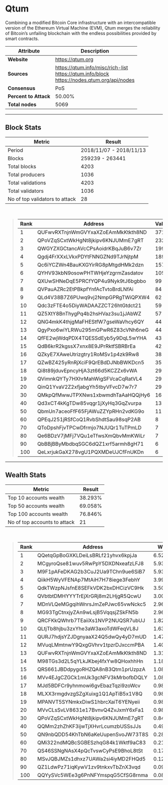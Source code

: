 # Qtum
Combining a modified Bitcoin Core infrastructure with an intercompatible version of the Ethereum Virtual Machine (EVM), Qtum merges the reliability of Bitcoin’s unfailing blockchain with the endless possibilities provided by smart contracts.<br/>

|Attribute|Description|
|---|---|
|**Website**|https://qtum.org|
|**Sources**|https://qtum.info/misc/rich-list<br/>https://qtum.info/block<br/>https://nodes.qtum.org/api/nodes|
|**Consensus**|PoS|
|**Percent to Attack**|50.00%|
|**Total nodes**|5069|

---
## Block Stats

|Metric|Result|
|---|---|
|Period|2018/11/07 - 2018/11/13|
|Blocks|259239 - 263441|
|Total blocks|4203|
|Total producers|1036|
|Total validations|4203|
|Total validators|1036|
|No of top validators to attack|28|

<br/>

> |Rank|Address|Validations|
> |---|---|---|
> |1|QUFwvRXTnjnWmGVYxaXZoEAmMkKtkth8ND|371|
> |2|QPoVZqSCxtWkHgNt8jkipv6KNJUMmE7gRT|232|
> |3|QWGYZXGCtancAVcCPsAoidrKBqJuB6v7Zr|199|
> |4|Qgdj4FrXXxLVkxPDYtFNNGZNd9TJrNjtpM|189|
> |5|Qc6iYCZWn4BauKXGYirRG8pMtgdHMk2dzn|157|
> |6|QYHV93kbN9osowPHTWHjeYzgrmZasdatov|105|
> |7|QXUwSHNeDqE5PRCfYQP4u9Nyk9tJ6bgbbo|99|
> |8|QVPauAZRc2EtPBkpfYnfAcTvtoBrdLNfAi|84|
> |9|QLd4V38B7Z6PUwq9vj2NmpGPRgTWiQPXW4|62|
> |10|Qdc3zFTE4o5DiyWADAAZZCT26htGtdct21|59|
> |11|QZ5XtY8BnThygPq4b2hsHVaz3su1jJAbWZ|57|
> |12|QNG4mkK4thjgMaFHEStfW7gseWaVhcy6QY|44|
> |13|QgyPxo6wiYLRWu295mGPwR6Z83cVNh6neG|44|
> |14|QfFE2wjWdqPDX4TQESSdEyb5y9DqL5wYHA|43|
> |15|QdB6krR2kgssX7xnx8E9JPrRktfSBRBrEa|42|
> |16|QZkyE7XAweUtrizgtry1RoMSv1p4zk9Rw8|38|
> |17|QZwBZ425yRnRjXciF9QrEBdDJNbBWKDcn5|35|
> |18|Qi8t89jduvEpncyHjA3zt66d5KCZZx6vWA|29|
> |19|QVimnkQYTy7HXhrMahWigSFVcaCqRatVL4|29|
> |20|QinQ1YvaV2Z2xfjabgYh5tbyVFvcD7w7r7|29|
> |30|QMkpQfMwwJTPXNws1xbwmdhTaAaHQQjHy6|16|
> |40|Qd3xCT4kKgTDw85vqgr1jXyHq3GqZvurpa|13|
> |50|QbmUn7aceoFfF65FjAWuZZYpRHn2vdKG9o|11|
> |60|QPEqJ251jRSfCoQ1RvbShdtSau98sqP2AB|8|
> |70|QToDpshFjvTPCwDfrmjo7NJUQr1TuTPmLD|7|
> |80|Qe6BDzV7jMFj7VQu1eTfwsXmQbvMmKWiLr|7|
> |90|QbBBjBByMbdbqSGC6dQZ1xrf5armh8gH71|6|
> |100|QeLxrjukGaX278vgU1PQXMDeUJCfFnUKDn|6|

---
## Wealth Stats

|Metric|Result|
|---|---|
|Top 10 accounts wealth|38.293%|
|Top 50 accounts wealth|69.058%|
|Top 100 accounts wealth|76.846%|
|No of top accounts to attack|21|

<br/>

> |Rank|Address|Wealth|
> |---|---|---|
> |1|QQetqGpBoGXKLDeiLsBRLf21yhvx6kpjJa|6.526%|
> |2|MCgyroQse81wuv5RwPpY5DXDNxeafzLFJ8|5.939%|
> |3|M9F1pAFeDKAG2b3CuJ2Ua9TChn9ue6SiB7|5.939%|
> |4|QiikH5WyVFENAp7MtAiH7H78iege3FebhY|3.990%|
> |5|QdkTWzpNJsfnE8SEFkVDK2bxDHCizVC9Hk|3.503%|
> |6|QVbtbtDMHYYYTrEjXrGRj8m2LHjgR5QcwU|3.006%|
> |7|MDnVLQeMGgqihWnrsJmZePJwc65vwNckc5|2.969%|
> |8|MG93TgCtnxjyZAn9wLsjB5VqqsjZSkFN5b|2.969%|
> |9|QRCFKkQWhrb7TEaiiXs1NVP2NUQSR7ubUJ|1.820%|
> |10|QLtjTb8hjbu3zxYhe3aW3axoTdWFeqVL8J|1.634%|
> |11|QURJ7hdjsYZJDgnyaaX24Q5dwQy4yD7mUD|1.473%|
> |12|MVuqLMmtnwY9QxgGVhrv1tpzrDJxccmPBA|1.402%|
> |13|QUFwvRXTnjnWmGVYxaXZoEAmMkKtkth8ND|1.310%|
> |14|M98TGs3d2L5qYLkJKbej4fxYw8QHoxhhHn|1.188%|
> |15|QRS661JBDdpygoRHZQA8nB3Qtm1prUzpzA|1.089%|
> |16|MVv4EJgCZGCk1mUk3gcNFV3kMrbofbDQLY|1.086%|
> |17|MJd5BDFCr9yhnmowi6gvEbazTqzi9zoWcv|0.9898%|
> |18|MLXX3rmgdvzgSZgXuixg1Q1ApTiB5x1V8Q|0.9898%|
> |19|MPANVT5SYNmkxDiwS1hbrcXaiT6YENyeii|0.9898%|
> |20|MVvCLsSvLV8631e17BvnvQ4ZvJxmY6xFa1|0.9898%|
> |30|QPoVZqSCxtWkHgNt8jkipv6KNJUMmE7gRT|0.8469%|
> |40|QQMm2zhZhKF3ijwTjXHvrLcumzbUSSsJJs|0.4949%|
> |50|QN9nbQDD54KhTbN6aKeUupenSvoJW73T8S|0.2860%|
> |60|QMi322ndMQBcSGBESzhqG84k1Wktf9aC83|0.2177%|
> |70|QS46SSNgNAsX4pQcTvswCyPsE9BhoL8tSt|0.1742%|
> |80|MSvJQBJMZs1dhxz7UAWa2si4iyMD2FHQd5|0.1206%|
> |90|QZ1LdwPz71iqKywV1zv9tnkxvTbZnX3vqd|0.09900%|
> |100|QQYySVc5WEe3g6PnNFYmspqG5CfSG8rnma|0.08210%|

